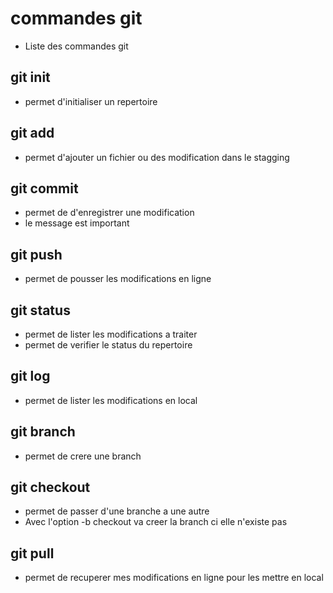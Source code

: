# commandes git
- Liste des commandes git

## git init
- permet d'initialiser un repertoire

## git add
- permet d'ajouter un fichier ou des modification dans le stagging

## git commit
- permet de d'enregistrer une modification
- le message est important

## git push
- permet de pousser les modifications en ligne

## git status
- permet de lister les modifications a traiter
- permet de verifier le status du repertoire

## git log 
- permet de lister les modifications en local

## git branch
- permet de crere une branch

## git checkout
- permet de passer d'une branche a une autre
- Avec l'option -b checkout va creer la branch ci elle n'existe pas

## git pull
- permet de recuperer mes modifications en ligne pour les mettre en local
